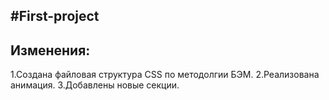 #First-project
-------
## Изменения:
1.Создана файловая структура CSS по методолгии БЭМ.
2.Реализована анимация.
3.Добавлены новые секции.
